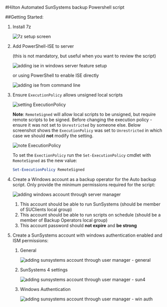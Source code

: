 #Hilton Automated SunSystems backup Powershell script

##Getting Started:
1. Install 7z

    ![7z setup screen](raw/master/docs/img/7zinstall.png)

2. Add PowerShell-ISE to server 

    (this is not mandatory, but useful when you want to review the script)

    ![adding ise in windows server feature setup](raw/master/docs/img/iseinstall.png)

    or using PowerShell to enable ISE directly

    ![adding ise from command line](raw/master/docs/img/iseinstall02.png)

3. Ensure `ExecutionPolicy` allows unsigned local scripts

    ![setting ExecutionPolicy](raw/master/docs/img/setExecutionPolicy.png)

    **Note**: `RemoteSigned` will allow local scripts to be unsigned, but require remote scripts to be signed. Before changing the execution policy - ensure it was not set to `Unrestricted` by someone else. Below screenshot shows the `ExecutionPolicy` was set to `Unrestricted` in which case we should **not** modify the setting.

    ![note ExecutionPolicy](raw/master/docs/img/setExecutionPolicyNote.png)

    To set the `ExectionPolicy` run the `Set-ExecutionPolicy` cmdlet with `RemoteSigned` as the new value:

    ```Powershell
    Set-ExecutionPolicy RemoteSigned
    ```

4. Create a Windows account as a backup operator for the Auto backup script. Only provide the minimum permissions required for the script:

    ![adding windows account through server manager](raw/master/docs/img/createsvcSunBak.png)

    1. This account should be able to run SunSystems (should be member of SUClients local group)
    2. This account should be able to run scripts on schedule (should be a member of Backup Operators local group)
    3. This account password should **not expire** and **be strong**

5. Create a SunSystems account with windows authentication enabled and ISM permissions:

    1. General

        ![adding sunsystems account through user manager - general](raw/master/docs/img/createBAK01.png)
    2. SunSystems 4 settings

        ![adding sunsystems account through user manager - sun4](raw/master/docs/img/createBAK02.png)
    3. Windows Authentication

        ![adding sunsystems account through user manager - win auth](raw/master/docs/img/createBAK03.png)
